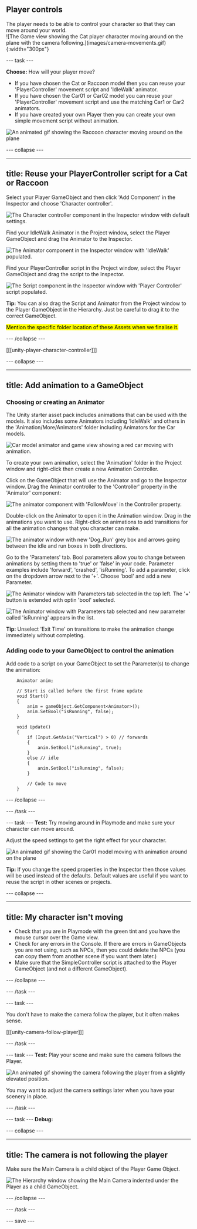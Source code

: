 ## Player controls

<div style="display: flex; flex-wrap: wrap">
<div style="flex-basis: 200px; flex-grow: 1; margin-right: 15px;">
The player needs to be able to control your character so that they can move around your world. 
</div>
<div>
![The Game view showing the Cat player character moving around on the plane with the camera following.](images/camera-movements.gif){:width="300px"}
</div>
</div>

--- task ---

**Choose:** How will your player move?
+ If you have chosen the Cat or Raccoon model then you can reuse your 'PlayerController' movement script and 'IdleWalk' animator. 
+ If you have chosen the Car01 or Car02 model you can reuse your 'PlayerController' movement script and use the matching Car1 or Car2 animators.
+ If you have created your own Player then you can create your own simple movement script without animation. 

![An animated gif showing the Raccoon character moving around on the plane](images/animated-char.gif)

--- collapse ---

---
title: Reuse your PlayerController script for a Cat or Raccoon
---

Select your Player GameObject and then click 'Add Component' in the Inspector and choose 'Character controller'.

![The Character controller component in the Inspector window with default settings.](images/character-controller.png)

Find your IdleWalk Animator in the Project window, select the Player GameObject and drag the Animator to the Inspector. 

![The Animator component in the Inspector window with 'IdleWalk' populated.](images/animator-component.png)

Find your PlayerController script in the Project window, select the Player GameObject and drag the script to the Inspector. 

![The Script component in the Inspector window with 'Player Controller' script populated.](images/script-component.png)

**Tip:** You can also drag the Script and Animator from the Project window to the Player GameObject in the Hierarchy. Just be careful to drag it to the correct GameObject. 

<mark>Mention the specific folder location of these Assets when we finalise it.</mark>

--- /collapse ---

[[[unity-player-character-controller]]]

--- collapse ---

---
title: Add animation to a GameObject
---

### Choosing or creating an Animator
The Unity starter asset pack includes animations that can be used with the models. It also includes some Animators including 'IdleWalk' and others in the 'Animation/More/Animators' folder including Animators for the Car models. 

![Car model animator and game view showing a red car moving with animation.](images/car-anim.gif)

To create your own animation, select the 'Animation' folder in the Project window and right-click then create a new Animation Controller. 

Click on the GameObject that will use the Animator and go to the Inspector window. Drag the Animator controller to the 'Controller' property in the 'Animator' component:

![The animator component with 'FollowMove' in the Controller property.](images/animator-follow.png)

Double-click on the Animator to open it in the Animation window. Drag in the animations you want to use. Right-click on animations to add transitions for all the animation changes that you character can make. 

![The animator window with new 'Dog_Run' grey box and arrows going between the idle and run boxes in both directions.](images/idle-run-animator.png)

Go to the 'Parameters' tab.  Bool parameters allow you to change between animations by setting them to 'true' or 'false' in your code. Parameter examples include 'forward', 'crashed', 'isRunning'. To add a parameter, click on the dropdown arrow next to the '+'. Choose 'bool' and add a new Parameter.

![The Animator window with Parameters tab selected in the top left. The '+' button is extended with optin 'bool' selected.](images/animator-parameters.png)

![The Animator window with Parameters tab selected and new parameter called 'isRunning' appears in the list.](images/isRunning-param.png)

**Tip:** Unselect 'Exit Time' on transitions to make the animation change immediately without completing. 

### Adding code to your GameObject to control the animation

Add code to a script on your GameObject to set the Parameter(s) to change the animation:

```
    Animator anim;

    // Start is called before the first frame update
    void Start()
    {
        anim = gameObject.GetComponent<Animator>();
        anim.SetBool("isRunning", false);
    }

    void Update()
    {
        if (Input.GetAxis("Vertical") > 0) // forwards
        {
            anim.SetBool("isRunning", true);
        }
        else // idle
        {
            anim.SetBool("isRunning", false);
        }

        // Code to move
    }
```
--- /collapse ---

--- /task ---

--- task ---
**Test:** Try moving around in Playmode and make sure your character can move around. 

Adjust the speed settings to get the right effect for your character. 

![An animated gif showing the Car01 model moving with animation around on the plane](images/animated-car.gif)

**Tip:** If you change the speed properties in the Inspector then those values will be used instead of the defaults. Default values are useful if you want to reuse the script in other scenes or projects. 

--- collapse ---

---
title: My character isn't moving
---

+ Check that you are in Playmode with the green tint and you have the mouse cursor over the Game view. 
+ Check for any errors in the Console. If there are errors in GameObjects you are not using, such as NPCs, then you could delete the NPCs (you can copy them from another scene if you want them later.)
+ Make sure that the SimpleController script is attached to the Player GameObject (and not a different GameObject). 

--- /collapse ---

--- /task ---


--- task ---

You don't have to make the camera follow the player, but it often makes sense. 

[[[unity-camera-follow-player]]]

--- /task ---

--- task ---
**Test:** Play your scene and make sure the camera follows the Player. 

![An animated gif showing the camera following the player from a slightly elevated position.](images/camera-follow-player.gif)

You may want to adjust the camera settings later when you have your scenery in place. 

--- /task ---

--- task ---
**Debug:**

--- collapse ---

---
title: The camera is not following the player
---

Make sure the Main Camera is a child object of the Player Game Object. 

![The Hierarchy window showing the Main Camera indented under the Player as a child GameObject.](images/camera-child.png)

--- /collapse ---

--- /task ---

--- save ---